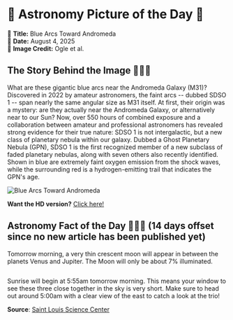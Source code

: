 # 🌌 Astronomy Picture of the Day 🌌
🔭 **Title:** Blue Arcs Toward Andromeda  
📅 **Date:** August 4, 2025  
📸 **Image Credit:** 
Ogle et 
al.
  

## The Story Behind the Image 🧑‍🚀🔭
What are these gigantic blue arcs near the Andromeda Galaxy (M31)?  Discovered in 2022 by amateur astronomers, the faint arcs -- dubbed SDSO 1 -- span nearly the same angular size as M31 itself.  At first, their origin was a mystery: are they actually near the Andromeda Galaxy, or alternatively near to our Sun?  Now, over 550 hours of combined exposure and a collaboration between amateur and professional astronomers has revealed strong evidence for their true nature: SDSO 1 is not intergalactic, but a new class of planetary nebula within our galaxy.  Dubbed a Ghost Planetary Nebula (GPN), SDSO 1 is the first recognized member of a new subclass of faded planetary nebulas, along with seven others also recently identified.  Shown in blue are extremely faint oxygen emission from the shock waves, while the surrounding red is a hydrogen-emitting trail that indicates the GPN's age.

![Blue Arcs Toward Andromeda](https://apod.nasa.gov/apod/image/2508/M31Oxy_Collab_960.jpg)

**Want the HD version?** [Click here!](https://apod.nasa.gov/apod/image/2508/M31Oxy_Collab_5415.jpg)

## Astronomy Fact of the Day 👩‍🚀🚀 (14 days offset since no new article has been published yet)
<p>Tomorrow morning, a very thin crescent moon will appear in between the planets Venus and Jupiter. The Moon will only be about 7% illuminated.</p>
<p><img src="https://www.slsc.org/wp-content/uploads/2025/07/jul-21.jpg" alt=""/></p>
<p>Sunrise will begin at 5:55am tomorrow morning. This means your window to see these three close together in the sky is very short. Make sure to head out around 5:00am with a clear view of the east to catch a look at the trio!</p>

**Source**: [Saint Louis Science Center](https://www.slsc.org/astronomy-fact-of-the-day-july-21-2025/)
